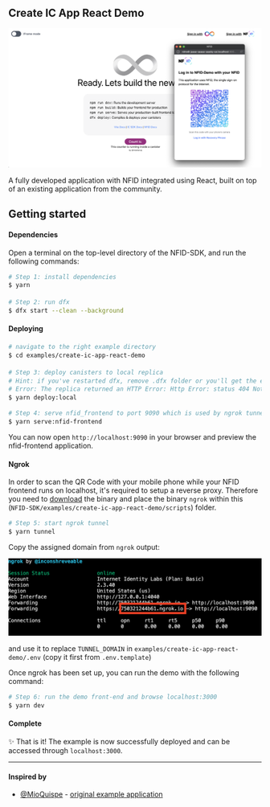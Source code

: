 ## Create IC App React Demo

<p align="center">
  <img width="600" alt="image" src="docs/images/preview_demo.png">
</p>

A fully developed application with NFID integrated using React, built on top of an existing application from the community.

## Getting started

#### Dependencies

Open a terminal on the top-level directory of the NFID-SDK, and run the following commands:

```bash
# Step 1: install dependencies
$ yarn

# Step 2: run dfx
$ dfx start --clean --background
```

#### Deploying

```bash
# navigate to the right example directory
$ cd examples/create-ic-app-react-demo

# Step 3: deploy canisters to local replica
# Hint: if you've restarted dfx, remove .dfx folder or you'll get the error below
# Error: The replica returned an HTTP Error: Http Error: status 404 Not Found, content type "", content: Requested canister does not exist
$ yarn deploy:local
```

```bash
# Step 4: serve nfid_frontend to port 9090 which is used by ngrok tunnel
$ yarn serve:nfid-frontend
```

You can now open `http://localhost:9090` in your browser and preview the nfid-frontend application.

#### Ngrok

In order to scan the QR Code with your mobile phone while your NFID frontend runs on localhost, it's required to setup a reverse proxy. Therefore you need to [download](https://ngrok.com/download) the binary and place the binary `ngrok` within this (`NFID-SDK/examples/create-ic-app-react-demo/scripts`) folder.

```bash
# Step 5: start ngrok tunnel
$ yarn tunnel
```

Copy the assigned domain from `ngrok` output:

![running ngrok](./running-ngrok.png)

and use it to replace `TUNNEL_DOMAIN` in `examples/create-ic-app-react-demo/.env` (copy it first from `.env.template`)

Once ngrok has been set up, you can run the demo with the following command:

```bash
# Step 6: run the demo front-end and browse localhost:3000
$ yarn dev
```

#### Complete

✨ That is it! The example is now successfully deployed and can be accessed through `localhost:3000`.

---

#### Inspired by

- [@MioQuispe](https://github.com/MioQuispe) - [original example application](https://github.com/MioQuispe/create-ic-app)
